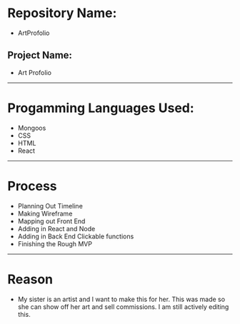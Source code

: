 # Repository Name: 
  - ArtProfolio
## Project Name: 
  - Art Profolio
---------------------------------
# Progamming Languages Used: 
  - Mongoos
  - CSS
  - HTML
  - React
---------------------------------
# Process
  - Planning Out Timeline
  - Making Wireframe
  - Mapping out Front End
  - Adding in React and Node
  - Adding in Back End Clickable functions
  - Finishing the Rough MVP
---------------------------------
# Reason
  - My sister is an artist and I want to make this for her. 
  This was made so she can show off her art and sell commissions.
  I am still actively editing this.
